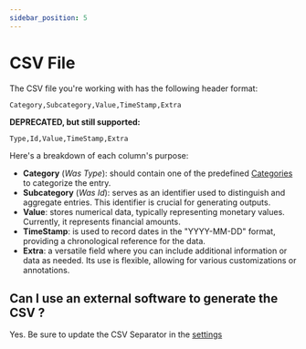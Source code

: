 ```yaml
---
sidebar_position: 5
---
```


# CSV File

The CSV file you're working with has the following header format:

```csv
Category,Subcategory,Value,TimeStamp,Extra
```

**DEPRECATED, but still supported:**

```csv
Type,Id,Value,TimeStamp,Extra
```

Here's a breakdown of each column's purpose:

- **Category** (_Was Type_): should contain one of the predefined [Categories](./categories/categories.md) to categorize the entry.
- **Subcategory** (_Was Id_): serves as an identifier used to distinguish and aggregate entries. This identifier is crucial for generating outputs.
- **Value**: stores numerical data, typically representing monetary values. Currently, it represents financial amounts.
- **TimeStamp**: is used to record dates in the "YYYY-MM-DD" format, providing a chronological reference for the data.
- **Extra**: a versatile field where you can include additional information or data as needed. Its use is flexible, allowing for various customizations or annotations.

## Can I use an external software to generate the CSV ?

Yes.
Be sure to update the CSV Separator in the [settings](./configuration.md)
